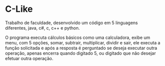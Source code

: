# C-Like

Trabalho de faculdade, desenvolvido um código em 5 linguagens diferentes, java, c#, c, c++ e python.

O programa executa cálculos básicos como uma calculadora, exibe um menu, 
com 5 opções, somar, subtrair, multiplicar, dividir e sair, ele executa a função solicitada 
e após a resposta é perguntado se deseja executar outra operação, apenas encerra 
quando digitado 5, ou digitado que não desejar efetuar outra operação.